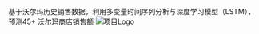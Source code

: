 基于沃尔玛历史销售数据，利用多变量时间序列分析与深度学习模型（LSTM），预测45+ 沃尔玛商店销售额
 ![项目Logo](https://github.com/YourUsername/YourRepository/blob/main/images/logo.png)
